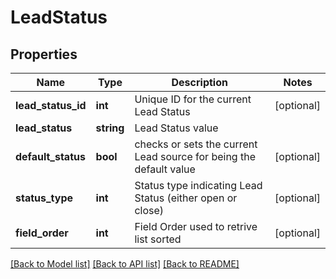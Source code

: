 # LeadStatus

## Properties
Name | Type | Description | Notes
------------ | ------------- | ------------- | -------------
**lead_status_id** | **int** | Unique ID for the current Lead Status | [optional] 
**lead_status** | **string** | Lead Status value | 
**default_status** | **bool** | checks or sets the current Lead source for being the default value | [optional] 
**status_type** | **int** | Status type indicating Lead Status (either open or close) | [optional] 
**field_order** | **int** | Field Order used to retrive list sorted | [optional] 

[[Back to Model list]](../README.md#documentation-for-models) [[Back to API list]](../README.md#documentation-for-api-endpoints) [[Back to README]](../README.md)


